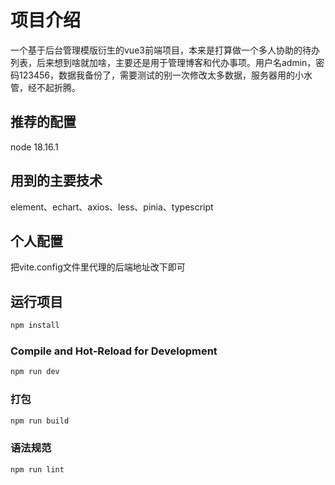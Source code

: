 # 项目介绍

一个基于后台管理模版衍生的vue3前端项目，本来是打算做一个多人协助的待办列表，后来想到啥就加啥，主要还是用于管理博客和代办事项。用户名admin，密码123456，数据我备份了，需要测试的别一次修改太多数据，服务器用的小水管，经不起折腾。

## 推荐的配置

node 18.16.1



## 用到的主要技术

element、echart、axios、less、pinia、typescript

## 个人配置

把vite.config文件里代理的后端地址改下即可

## 运行项目

```sh
npm install
```

### Compile and Hot-Reload for Development

```sh
npm run dev
```

### 打包

```sh
npm run build
```

### 语法规范

```sh
npm run lint
```
